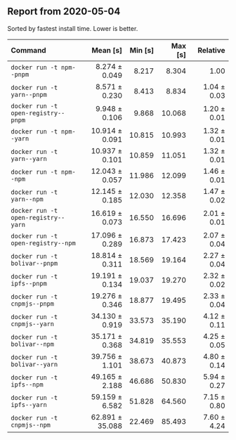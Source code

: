 ## Report from 2020-05-04

Sorted by fastest install time. Lower is better.


| Command | Mean [s] | Min [s] | Max [s] | Relative |
|:---|---:|---:|---:|---:|
| `docker run -t npm--pnpm` | 8.274 ± 0.049 | 8.217 | 8.304 | 1.00 |
| `docker run -t yarn--pnpm` | 8.571 ± 0.230 | 8.413 | 8.834 | 1.04 ± 0.03 |
| `docker run -t open-registry--pnpm` | 9.948 ± 0.106 | 9.868 | 10.068 | 1.20 ± 0.01 |
| `docker run -t npm--yarn` | 10.914 ± 0.091 | 10.815 | 10.993 | 1.32 ± 0.01 |
| `docker run -t yarn--yarn` | 10.937 ± 0.101 | 10.859 | 11.051 | 1.32 ± 0.01 |
| `docker run -t npm--npm` | 12.043 ± 0.057 | 11.986 | 12.099 | 1.46 ± 0.01 |
| `docker run -t yarn--npm` | 12.145 ± 0.185 | 12.030 | 12.358 | 1.47 ± 0.02 |
| `docker run -t open-registry--yarn` | 16.619 ± 0.073 | 16.550 | 16.696 | 2.01 ± 0.01 |
| `docker run -t open-registry--npm` | 17.096 ± 0.289 | 16.873 | 17.423 | 2.07 ± 0.04 |
| `docker run -t bolivar--pnpm` | 18.814 ± 0.311 | 18.569 | 19.164 | 2.27 ± 0.04 |
| `docker run -t ipfs--pnpm` | 19.191 ± 0.134 | 19.037 | 19.270 | 2.32 ± 0.02 |
| `docker run -t cnpmjs--pnpm` | 19.276 ± 0.346 | 18.877 | 19.495 | 2.33 ± 0.04 |
| `docker run -t cnpmjs--yarn` | 34.130 ± 0.919 | 33.573 | 35.190 | 4.12 ± 0.11 |
| `docker run -t bolivar--npm` | 35.171 ± 0.368 | 34.819 | 35.553 | 4.25 ± 0.05 |
| `docker run -t bolivar--yarn` | 39.756 ± 1.101 | 38.673 | 40.873 | 4.80 ± 0.14 |
| `docker run -t ipfs--npm` | 49.165 ± 2.188 | 46.686 | 50.830 | 5.94 ± 0.27 |
| `docker run -t ipfs--yarn` | 59.159 ± 6.582 | 51.828 | 64.560 | 7.15 ± 0.80 |
| `docker run -t cnpmjs--npm` | 62.891 ± 35.088 | 22.469 | 85.493 | 7.60 ± 4.24 |
